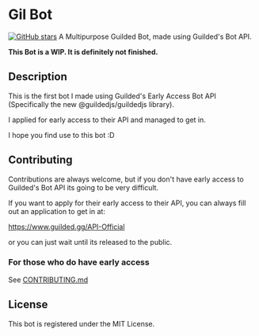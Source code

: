 # Gil Bot 

[![GitHub stars](https://img.shields.io/github/stars/ValiantWind/GilBot?style=for-the-badge)](https://github.com/ValiantWind/GilBot/stargazers)
A Multipurpose Guilded Bot, made using Guilded's Bot API.

**This Bot is a WIP. It is definitely not finished.**

## Description

This is the first bot I made using Guilded's Early Access Bot API (Specifically the new @guildedjs/guildedjs library).

I applied for early access to their API and managed to get in.

I hope you find use to this bot :D

## Contributing


Contributions are always welcome, but if you don't have early access to Guilded's Bot API its going to be very difficult.

If you want to apply for their early access to their API, you can always fill out an application to get in at:

https://www.guilded.gg/API-Official

or you can just wait until its released to the public.

### For those who do have early access

See [CONTRIBUTING.md](https://github.com/ValiantWind/GilBot/blob/main/CONTRIBUTING.md)

## License

This bot is registered under the MIT License.
